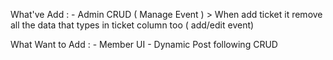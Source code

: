 What've Add : 
	- Admin CRUD ( Manage Event )
	> When add ticket it remove all the data that 
	 types in ticket column too ( add/edit event)
	
What Want to Add :
	- Member UI 
	- Dynamic Post following CRUD